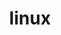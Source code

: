 ---
permalink: /engineering/projects/linux/
statsAvailable: sub-projects
sub_projects:
- project_email: linux-acpi@vger.kernel.org
  project_link_name: linux-acpi
  project_maintainers: ''
  project_name: linux-acpi
  project_patches_url: http://patches.linaro.org/api/projects/185/?format=json
  project_scm_url: git://git.kernel.org/pub/scm/linux/kernel/git/torvalds/linux.git
  project_url: n/a
- project_email: linux-arm-kernel@lists.infradead.org
  project_link_name: linux-arm-kernel
  project_maintainers: ''
  project_name: linux-arm-kernel
  project_patches_url: http://patches.linaro.org/api/projects/12/?format=json
  project_scm_url: git://git.kernel.org/pub/scm/linux/kernel/git/torvalds/linux.git
  project_url: https://git.kernel.org/pub/scm/linux/kernel/git/torvalds/linux.git/commit/
- project_email: linux-arm-msm@vger.kernel.org
  project_link_name: linux-arm-msm
  project_maintainers: ''
  project_name: linux-arm-msm
  project_patches_url: http://patches.linaro.org/api/projects/196/?format=json
  project_scm_url: git://git.kernel.org/pub/scm/linux/kernel/git/stable/linux-stable.git
  project_url: https://git.kernel.org/pub/scm/linux/kernel/git/stable/linux.git/commit
- project_email: linux-bluetooth@vger.kernel.org
  project_link_name: linux-bluetooth
  project_maintainers: ''
  project_name: linux-bluetooth
  project_patches_url: http://patches.linaro.org/api/projects/133/?format=json
  project_scm_url: git://git.kernel.org/pub/scm/linux/kernel/git/bluetooth/bluetooth-next.git
  project_url: n/a
- project_email: linux-crypto@vger.kernel.org
  project_link_name: linux-crypto
  project_maintainers: ''
  project_name: linux-crypto
  project_patches_url: http://patches.linaro.org/api/projects/136/?format=json
  project_scm_url: git://git.kernel.org/pub/scm/linux/kernel/git/herbert/crypto-2.6.git
  project_url: n/a
- project_email: linux-efi@vger.kernel.org
  project_link_name: linux-efi
  project_maintainers: ''
  project_name: linux-efi
  project_patches_url: http://patches.linaro.org/api/projects/209/?format=json
  project_scm_url: git://git.kernel.org/pub/scm/linux/kernel/git/torvalds/linux.git
  project_url: http://git.kernel.org/?p=linux/kernel/git/torvalds/linux.git;a=commit;h=
- project_email: linux-fbdev@vger.kernel.org
  project_link_name: linux-fbdev
  project_maintainers: ''
  project_name: linux-fbdev
  project_patches_url: http://patches.linaro.org/api/projects/131/?format=json
  project_scm_url: https://github.com/schandinat/linux-2.6.git
  project_url: n/a
- project_email: linux-gpio@vger.kernel.org
  project_link_name: linux-gpio
  project_maintainers: ''
  project_name: linux-gpio
  project_patches_url: http://patches.linaro.org/api/projects/186/?format=json
  project_scm_url: git://git.kernel.org/pub/scm/linux/kernel/git/linusw/linux-gpio.git
  project_url: http://git.kernel.org/cgit/linux/kernel/git/linusw/linux-gpio.git/commit/?id=
- project_email: linux-i2c@vger.kernel.org
  project_link_name: linux-i2c
  project_maintainers: ''
  project_name: linux-i2c
  project_patches_url: http://patches.linaro.org/api/projects/27/?format=json
  project_scm_url: git://git.kernel.org/pub/scm/linux/kernel/git/jdelvare/staging.git
  project_url: http://git.kernel.org/?p=linux/kernel/git/jdelvare/staging.git;a=commit;h=
- project_email: linux-input@vger.kernel.org
  project_link_name: linux-input
  project_maintainers: ''
  project_name: linux-input
  project_patches_url: http://patches.linaro.org/api/projects/124/?format=json
  project_scm_url: git://git.kernel.org/pub/scm/linux/kernel/git/dtor/input.git
  project_url: http://git.kernel.org/?p=linux/kernel/git/dtor/input.git;a=commit;h=
- project_email: linux-kernel@vger.kernel.org
  project_link_name: linux-kernel
  project_maintainers: ''
  project_name: linux-kernel
  project_patches_url: http://patches.linaro.org/api/projects/11/?format=json
  project_scm_url: git://git.kernel.org/pub/scm/linux/kernel/git/torvalds/linux.git
  project_url: https://git.kernel.org/pub/scm/linux/kernel/git/torvalds/linux.git/commit
- project_email: linux-kselftest@vger.kernel.org
  project_link_name: linux-kselftest
  project_maintainers: ''
  project_name: linux-kselftest
  project_patches_url: http://patches.linaro.org/api/projects/233/?format=json
  project_scm_url: git://git.kernel.org/pub/scm/linux/kernel/git/shuah/linux-kselftest.git
  project_url: https://git.kernel.org/cgit/linux/kernel/git/shuah/linux-kselftest.git/commit/?id=
- project_email: linux-leds@vger.kernel.org
  project_link_name: linux-leds
  project_maintainers: ''
  project_name: linux-leds
  project_patches_url: http://patches.linaro.org/api/projects/128/?format=json
  project_scm_url: git://git.kernel.org/pub/scm/linux/kernel/git/cooloney/linux-leds.git
  project_url: n/a
- project_email: linux-media@vger.kernel.org
  project_link_name: linux-media
  project_maintainers: ''
  project_name: linux-media
  project_patches_url: http://patches.linaro.org/api/projects/123/?format=json
  project_scm_url: git://git.kernel.org/pub/scm/linux/kernel/git/torvalds/linux.git
  project_url: http://git.kernel.org/?p=linux/kernel/git/torvalds/linux-2.6.git;a=commit;h=
- project_email: linux-mm@kvack.org
  project_link_name: linux-mm
  project_maintainers: ''
  project_name: linux-mm
  project_patches_url: http://patches.linaro.org/api/projects/137/?format=json
  project_scm_url: git://git.kernel.org/pub/scm/linux/kernel/git/torvalds/linux.git
  project_url: n/a
- project_email: linux-mmc@vger.kernel.org
  project_link_name: linux-mmc
  project_maintainers: ''
  project_name: linux-mmc
  project_patches_url: http://patches.linaro.org/api/projects/18/?format=json
  project_scm_url: git://git.kernel.org/pub/scm/linux/kernel/git/cjb/mmc.git
  project_url: http://git.kernel.org/?p=linux/kernel/git/cjb/mmc.git;a=commit;h=
- project_email: linux-mtd@lists.infradead.org
  project_link_name: linux-mtd
  project_maintainers: ''
  project_name: linux-mtd
  project_patches_url: http://patches.linaro.org/api/projects/132/?format=json
  project_scm_url: git://git.infradead.org/users/dedekind/l2-mtd.git
  project_url: n/a
- project_email: linux-omap@vger.kernel.org
  project_link_name: linux-omap
  project_maintainers: ''
  project_name: linux-omap
  project_patches_url: http://patches.linaro.org/api/projects/28/?format=json
  project_scm_url: git://git.kernel.org/pub/scm/linux/kernel/git/tmlind/linux-omap.git
  project_url: http://git.kernel.org/?p=linux/kernel/git/tmlind/linux-omap.git;a=commit;h=
- project_email: linux-pm@vger.kernel.org
  project_link_name: linux-pm
  project_maintainers: ''
  project_name: linux-pm
  project_patches_url: http://patches.linaro.org/api/projects/139/?format=json
  project_scm_url: git://git.kernel.org/pub/scm/linux/kernel/git/torvalds/linux.git
  project_url: https://git.kernel.org/pub/scm/linux/kernel/git/torvalds/linux.git/commit
- project_email: linux-rt-users@vger.kernel.org
  project_link_name: linux-rt-users
  project_maintainers: ''
  project_name: Linux RT Users
  project_patches_url: http://patches.linaro.org/api/projects/195/?format=json
  project_scm_url: git://git.kernel.org/pub/scm/linux/kernel/git/rt/linux-stable-rt.git
  project_url: n/a
- project_email: linux-samsung-soc@vger.kernel.org
  project_link_name: linux-samsung-soc
  project_maintainers: ''
  project_name: linux-samsung-soc
  project_patches_url: http://patches.linaro.org/api/projects/29/?format=json
  project_scm_url: git://git.kernel.org/pub/scm/linux/kernel/git/kgene/linux-samsung.git
  project_url: https://git.kernel.org/cgit/linux/kernel/git/kgene/linux-samsung.git/commit/?id=
- project_email: linux-scsi@vger.kernel.org
  project_link_name: linux-scsi
  project_maintainers: ''
  project_name: linaro-scsi
  project_patches_url: http://patches.linaro.org/api/projects/127/?format=json
  project_scm_url: git://git.kernel.org/pub/scm/linux/kernel/git/jejb/scsi.git
  project_url: n/a
- project_email: linux-serial@vger.kernel.org
  project_link_name: linux-serial
  project_maintainers: ''
  project_name: linux-serial
  project_patches_url: http://patches.linaro.org/api/projects/138/?format=json
  project_scm_url: git://git.kernel.org/pub/scm/linux/kernel/git/gregkh/tty.git
  project_url: n/a
- project_email: linux-spi@vger.kernel.org
  project_link_name: linux-spi
  project_maintainers: ''
  project_name: Linux SPI
  project_patches_url: http://patches.linaro.org/api/projects/96/?format=json
  project_scm_url: git://git.kernel.org/pub/scm/linux/kernel/git/torvalds/linux.git
  project_url: https://git.kernel.org/pub/scm/linux/kernel/git/torvalds/linux.git/commit
- project_email: stable@vger.kernel.org
  project_link_name: linux-stable
  project_maintainers: ''
  project_name: Linux Stable
  project_patches_url: http://patches.linaro.org/api/projects/198/?format=json
  project_scm_url: git://git.kernel.org/pub/scm/linux/kernel/git/stable/linux-stable.git
  project_url: https://git.kernel.org/cgit/linux/kernel/git/stable/linux-stable.git/commit/?id=
- project_email: devel@driverdev.osuosl.org
  project_link_name: linux-staging
  project_maintainers: ''
  project_name: linux-staging
  project_patches_url: http://patches.linaro.org/api/projects/129/?format=json
  project_scm_url: git://git.kernel.org/pub/scm/linux/kernel/git/gregkh/staging.git
  project_url: n/a
- project_email: linux-usb@vger.kernel.org
  project_link_name: linux-usb
  project_maintainers: ''
  project_name: linux-usb
  project_patches_url: http://patches.linaro.org/api/projects/20/?format=json
  project_scm_url: git://git.kernel.org/pub/scm/linux/kernel/git/gregkh/usb.git
  project_url: http://git.kernel.org/?p=linux/kernel/git/gregkh/usb-2.6.git;a=commit;h=
- project_email: linux-watchdog@vger.kernel.org
  project_link_name: linux-watchdog
  project_maintainers: ''
  project_name: linux-watchdog
  project_patches_url: http://patches.linaro.org/api/projects/134/?format=json
  project_scm_url: ''
  project_url: n/a
- project_email: linux-wireless@vger.kernel.org
  project_link_name: linux-wireless
  project_maintainers: ''
  project_name: Linux wireless
  project_patches_url: http://patches.linaro.org/api/projects/119/?format=json
  project_scm_url: git://git.kernel.org/pub/scm/linux/kernel/git/linville/wireless-next.git
  project_url: http://git.kernel.org/?p=linux/kernel/git/linville/wireless-next.git;a=commit;h=
title: linux
---